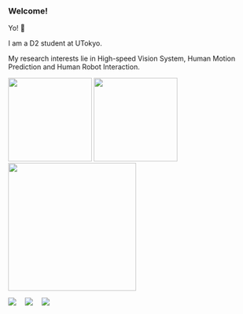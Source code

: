 ### Welcome!

Yo! 🐯  

I am a D2 student at UTokyo.  

My research interests lie in High-speed Vision System, Human Motion Prediction and Human Robot Interaction.

<!--Also:  
[@YongpengCao-sony](https://github.com/YongpengCao-sony)  
[Gist](https://gist.github.com/SavickTso)  
-->

<!--
**SavickTso/SavickTso** is a ✨ _special_ ✨ repository because its `README.md` (this file) appears on your GitHub profile.

Here are some ideas to get you started:

- 🔭 I’m currently working on ...
- 🌱 I’m currently learning ...
- 👯 I’m looking to collaborate on ...
- 🤔 I’m looking for help with ...
- 💬 Ask me about ...
- 📫 How to reach me: ...
- 😄 Pronouns: ...
- ⚡ Fun fact: ...
-->

<img src="https://github-readme-stats-3eu8.vercel.app/api?username=savicktso&count_private=true&show_icons=true&theme=cobalt" height="170"> <img src="https://github-readme-stats-3eu8.vercel.app/api/top-langs/?username=SavickTso&theme=tokyonight&layout=compact" height="170">  
<img src="https://leetcard.jacoblin.cool/savick?theme=dark&font=Syne&ext=heatmap" height="260">

<div align="left">
  <a href="https://linkedin.com/in/yongpeng-cao"><img src="https://img.shields.io/badge/LinkedIn-0077B5?style=flat&logo=linkedin&logoColor=white" /></a>&emsp;
  <a href="https://sites.google.com/view/savicktso"><img src="https://img.shields.io/badge/google-4285F4?style=flat&logo=google&logoColor=white" /></a>&emsp;
  <a href="mailto:savicktso@gmail.com"><img src="https://img.shields.io/badge/Gmail-D14836?style=flat&logo=gmail&logoColor=white" /></a>&emsp;
  <!-- <img src="https://komarev.com/ghpvc/?username=SavickTso&label=Views&color=0e75b6&style=flat" /> -->
</div>
